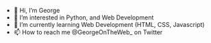 - 👋 Hi, I’m George
- 👀 I’m interested in Python, and Web Development
- 🌱 I’m currently learning Web Development (HTML, CSS, Javascript)
- 📫 How to reach me @GeorgeOnTheWeb_ on Twitter

<!---
Vignettes/Vignettes is a ✨ special ✨ repository because its `README.md` (this file) appears on your GitHub profile.
You can click the Preview link to take a look at your changes.
--->

